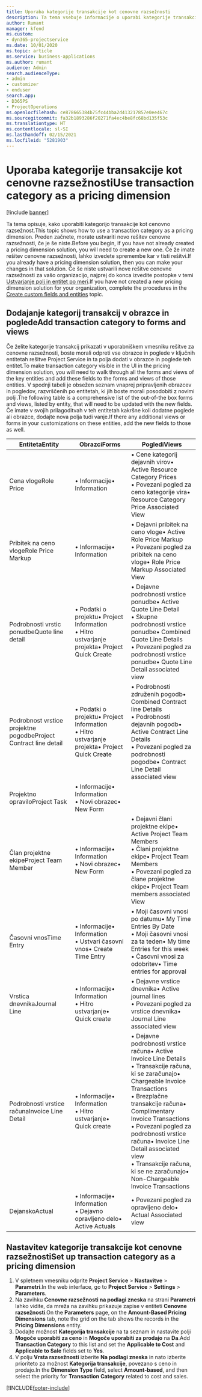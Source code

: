 ```yaml
---
title: Uporaba kategorije transakcije kot cenovne razsežnosti
description: Ta tema vsebuje informacije o uporabi kategorije transakcije kot cenovne razsežnosti.
author: Rumant
manager: kfend
ms.custom:
- dyn365-projectservice
ms.date: 10/01/2020
ms.topic: article
ms.service: business-applications
ms.author: rumant
audience: Admin
search.audienceType:
- admin
- customizer
- enduser
search.app:
- D365PS
- ProjectOperations
ms.openlocfilehash: ce878665384b75fc44bba2d413217857e0ee467c
ms.sourcegitcommit: fa32b1893286f20271fa4ec4be8fc68bd135f53c
ms.translationtype: HT
ms.contentlocale: sl-SI
ms.lasthandoff: 02/15/2021
ms.locfileid: "5281903"
---
```

# <a name="use-transaction-category-as-a-pricing-dimension"></a><span data-ttu-id="7dcf0-103">Uporaba kategorije transakcije kot cenovne razsežnosti</span><span class="sxs-lookup"><span data-stu-id="7dcf0-103">Use transaction category as a pricing dimension</span></span>

[!include [banner](../includes/psa-now-project-operations.md)]

<span data-ttu-id="7dcf0-104">Ta tema opisuje, kako uporabiti kategorijo transakcije kot cenovno razsežnost.</span><span class="sxs-lookup"><span data-stu-id="7dcf0-104">This topic shows how to use a transaction category as a pricing dimension.</span></span> <span data-ttu-id="7dcf0-105">Preden začnete, morate ustvariti novo rešitev cenovne razsežnosti, če je še niste.</span><span class="sxs-lookup"><span data-stu-id="7dcf0-105">Before you begin, if you have not already created a pricing dimension solution, you will need to create a new one.</span></span> <span data-ttu-id="7dcf0-106">Če že imate rešitev cenovne razsežnosti, lahko izvedete spremembe kar v tisti rešitvi.</span><span class="sxs-lookup"><span data-stu-id="7dcf0-106">If you already have a pricing dimension solution, then you can make your changes in that solution.</span></span> <span data-ttu-id="7dcf0-107">Če še niste ustvarili nove rešitve cenovne razsežnosti za vašo organizacijo, najprej do konca izvedite postopke v temi [Ustvarjanje polj in entitet po meri](create-custom-fields-entities.md).</span><span class="sxs-lookup"><span data-stu-id="7dcf0-107">If you have not created a new pricing dimension solution for your organization, complete the procedures in the [Create custom fields and entities](create-custom-fields-entities.md) topic.</span></span>

## <a name="add-transaction-category-to-forms-and-views"></a><span data-ttu-id="7dcf0-108">Dodajanje kategorij transakcij v obrazce in poglede</span><span class="sxs-lookup"><span data-stu-id="7dcf0-108">Add transaction category to forms and views</span></span>
<span data-ttu-id="7dcf0-109">Če želite kategorije transakcij prikazati v uporabniškem vmesniku rešitve za cenovne razsežnosti, boste morali odpreti vse obrazce in poglede v ključnih entitetah rešitve Project Service in ta polja dodati v obrazce in poglede teh entitet.</span><span class="sxs-lookup"><span data-stu-id="7dcf0-109">To make transaction category visible in the UI in the pricing dimension solution, you will need to walk through all the forms and views of the key entities and add these fields to the forms and views of those entities.</span></span>
<span data-ttu-id="7dcf0-110">V spodnji tabeli je obsežen seznam vnaprej pripravljenih obrazcev in pogledov, razvrščenih po entitetah, ki jih boste morali posodobiti z novimi polji.</span><span class="sxs-lookup"><span data-stu-id="7dcf0-110">The following table is a comprehensive list of the out-of-the box forms and views, listed by entity, that will need to be updated with the new fields.</span></span> <span data-ttu-id="7dcf0-111">Če imate v svojih prilagoditvah v teh entitetah kakršne koli dodatne poglede ali obrazce, dodajte nova polja tudi vanje.</span><span class="sxs-lookup"><span data-stu-id="7dcf0-111">If there any additional views or forms in your customizations on these entities, add the new fields to those as well.</span></span>

|  <span data-ttu-id="7dcf0-112">Entiteta</span><span class="sxs-lookup"><span data-stu-id="7dcf0-112">Entity</span></span>        | <span data-ttu-id="7dcf0-113">Obrazci</span><span class="sxs-lookup"><span data-stu-id="7dcf0-113">Forms</span></span>     |<span data-ttu-id="7dcf0-114">Pogledi</span><span class="sxs-lookup"><span data-stu-id="7dcf0-114">Views</span></span>        |
| ------------------------------|---------------------------------|----------------------------------|
|  <span data-ttu-id="7dcf0-115">Cena vloge</span><span class="sxs-lookup"><span data-stu-id="7dcf0-115">Role Price</span></span>|<span data-ttu-id="7dcf0-116">• Informacije</span><span class="sxs-lookup"><span data-stu-id="7dcf0-116">• Information</span></span> |<span data-ttu-id="7dcf0-117">• Cene kategorij dejavnih virov</span><span class="sxs-lookup"><span data-stu-id="7dcf0-117">• Active Resource Category Prices</span></span><br> <span data-ttu-id="7dcf0-118">• Povezani pogled za ceno kategorije vira</span><span class="sxs-lookup"><span data-stu-id="7dcf0-118">• Resource Category Price Associated View</span></span>|
|  <span data-ttu-id="7dcf0-119">Pribitek na ceno vloge</span><span class="sxs-lookup"><span data-stu-id="7dcf0-119">Role Price Markup</span></span>|<span data-ttu-id="7dcf0-120">• Informacije</span><span class="sxs-lookup"><span data-stu-id="7dcf0-120">• Information</span></span>|<span data-ttu-id="7dcf0-121">• Dejavni pribitek na ceno vloge</span><span class="sxs-lookup"><span data-stu-id="7dcf0-121">• Active Role Price Markup</span></span><br><span data-ttu-id="7dcf0-122">• Povezani pogled za pribitek na ceno vloge</span><span class="sxs-lookup"><span data-stu-id="7dcf0-122">• Role Price Markup Associated View</span></span>|
|  <span data-ttu-id="7dcf0-123">Podrobnosti vrstic ponudbe</span><span class="sxs-lookup"><span data-stu-id="7dcf0-123">Quote line detail</span></span>|<span data-ttu-id="7dcf0-124">• Podatki o projektu</span><span class="sxs-lookup"><span data-stu-id="7dcf0-124">• Project Information</span></span><br><span data-ttu-id="7dcf0-125">• Hitro ustvarjanje projekta</span><span class="sxs-lookup"><span data-stu-id="7dcf0-125">• Project Quick Create</span></span>|<span data-ttu-id="7dcf0-126">• Dejavne podrobnosti vrstice ponudbe</span><span class="sxs-lookup"><span data-stu-id="7dcf0-126">• Active Quote Line Detail</span></span><br><span data-ttu-id="7dcf0-127">• Skupne podrobnosti vrstice ponudbe</span><span class="sxs-lookup"><span data-stu-id="7dcf0-127">• Combined Quote Line Details</span></span><br><span data-ttu-id="7dcf0-128">• Povezani pogled za podrobnosti vrstice ponudbe</span><span class="sxs-lookup"><span data-stu-id="7dcf0-128">• Quote Line Detail associated view</span></span>|
|  <span data-ttu-id="7dcf0-129">Podrobnost vrstice projektne pogodbe</span><span class="sxs-lookup"><span data-stu-id="7dcf0-129">Project Contract line detail</span></span>|<span data-ttu-id="7dcf0-130">• Podatki o projektu</span><span class="sxs-lookup"><span data-stu-id="7dcf0-130">• Project Information</span></span><br><span data-ttu-id="7dcf0-131">• Hitro ustvarjanje projekta</span><span class="sxs-lookup"><span data-stu-id="7dcf0-131">• Project Quick Create</span></span>|<span data-ttu-id="7dcf0-132">• Podrobnosti združenih pogodb</span><span class="sxs-lookup"><span data-stu-id="7dcf0-132">• Combined Contract line Details</span></span><br><span data-ttu-id="7dcf0-133">• Podrobnosti dejavnih pogodb</span><span class="sxs-lookup"><span data-stu-id="7dcf0-133">• Active Contract Line Details</span></span><br><span data-ttu-id="7dcf0-134">• Povezani pogled za podrobnosti pogodbe</span><span class="sxs-lookup"><span data-stu-id="7dcf0-134">• Contract Line Detail associated view</span></span>|
|  <span data-ttu-id="7dcf0-135">Projektno opravilo</span><span class="sxs-lookup"><span data-stu-id="7dcf0-135">Project Task</span></span>|<span data-ttu-id="7dcf0-136">• Informacije</span><span class="sxs-lookup"><span data-stu-id="7dcf0-136">• Information</span></span><br><span data-ttu-id="7dcf0-137">• Novi obrazec</span><span class="sxs-lookup"><span data-stu-id="7dcf0-137">• New Form</span></span>||
|  <span data-ttu-id="7dcf0-138">Član projektne ekipe</span><span class="sxs-lookup"><span data-stu-id="7dcf0-138">Project Team Member</span></span>|<span data-ttu-id="7dcf0-139">• Informacije</span><span class="sxs-lookup"><span data-stu-id="7dcf0-139">• Information</span></span><br><span data-ttu-id="7dcf0-140">• Novi obrazec</span><span class="sxs-lookup"><span data-stu-id="7dcf0-140">• New Form</span></span>|<span data-ttu-id="7dcf0-141">• Dejavni člani projektne ekipe</span><span class="sxs-lookup"><span data-stu-id="7dcf0-141">• Active Project Team Members</span></span><br><span data-ttu-id="7dcf0-142">• Člani projektne ekipe</span><span class="sxs-lookup"><span data-stu-id="7dcf0-142">• Project Team Members</span></span><br><span data-ttu-id="7dcf0-143">• Povezani pogled za člane projektne ekipe</span><span class="sxs-lookup"><span data-stu-id="7dcf0-143">• Project Team members associated View</span></span>|
|  <span data-ttu-id="7dcf0-144">Časovni vnos</span><span class="sxs-lookup"><span data-stu-id="7dcf0-144">Time Entry</span></span>|<span data-ttu-id="7dcf0-145">• Informacije</span><span class="sxs-lookup"><span data-stu-id="7dcf0-145">• Information</span></span><br><span data-ttu-id="7dcf0-146">• Ustvari časovni vnos</span><span class="sxs-lookup"><span data-stu-id="7dcf0-146">• Create Time Entry</span></span>|<span data-ttu-id="7dcf0-147">• Moji časovni vnosi po datumu</span><span class="sxs-lookup"><span data-stu-id="7dcf0-147">• My Time Entries By Date</span></span><br><span data-ttu-id="7dcf0-148">• Moji časovni vnosi za ta teden</span><span class="sxs-lookup"><span data-stu-id="7dcf0-148">• My time Entries for this week</span></span><br><span data-ttu-id="7dcf0-149">• Časovni vnosi za odobritev</span><span class="sxs-lookup"><span data-stu-id="7dcf0-149">• Time entries for approval</span></span>|
|  <span data-ttu-id="7dcf0-150">Vrstica dnevnika</span><span class="sxs-lookup"><span data-stu-id="7dcf0-150">Journal Line</span></span>|<span data-ttu-id="7dcf0-151">• Informacije</span><span class="sxs-lookup"><span data-stu-id="7dcf0-151">• Information</span></span><br><span data-ttu-id="7dcf0-152">• Hitro ustvarjanje</span><span class="sxs-lookup"><span data-stu-id="7dcf0-152">• Quick create</span></span>|<span data-ttu-id="7dcf0-153">• Dejavne vrstice dnevnika</span><span class="sxs-lookup"><span data-stu-id="7dcf0-153">• Active journal lines</span></span><br><span data-ttu-id="7dcf0-154">• Povezani pogled za vrstice dnevnika</span><span class="sxs-lookup"><span data-stu-id="7dcf0-154">• Journal Line associated view</span></span>|
|  <span data-ttu-id="7dcf0-155">Podrobnosti vrstice računa</span><span class="sxs-lookup"><span data-stu-id="7dcf0-155">Invoice Line Detail</span></span>|<span data-ttu-id="7dcf0-156">• Informacije</span><span class="sxs-lookup"><span data-stu-id="7dcf0-156">• Information</span></span><br><span data-ttu-id="7dcf0-157">• Hitro ustvarjanje</span><span class="sxs-lookup"><span data-stu-id="7dcf0-157">• Quick create</span></span>|<span data-ttu-id="7dcf0-158">• Dejavne podrobnosti vrstice računa</span><span class="sxs-lookup"><span data-stu-id="7dcf0-158">• Active Invoice Line Details</span></span><br><span data-ttu-id="7dcf0-159">• Transakcije računa, ki se zaračunajo</span><span class="sxs-lookup"><span data-stu-id="7dcf0-159">• Chargeable Invoice Transactions</span></span><br><span data-ttu-id="7dcf0-160">• Brezplačne transakcije računa</span><span class="sxs-lookup"><span data-stu-id="7dcf0-160">• Complimentary Invoice Transactions</span></span><br><span data-ttu-id="7dcf0-161">• Povezani pogled za podrobnosti vrstice računa</span><span class="sxs-lookup"><span data-stu-id="7dcf0-161">• Invoice Line Detail associated view</span></span><br><span data-ttu-id="7dcf0-162">• Transakcije računa, ki se ne zaračunajo</span><span class="sxs-lookup"><span data-stu-id="7dcf0-162">• Non-Chargeable Invoice Transactions</span></span>|
|  <span data-ttu-id="7dcf0-163">Dejansko</span><span class="sxs-lookup"><span data-stu-id="7dcf0-163">Actual</span></span>|<span data-ttu-id="7dcf0-164">• Informacije</span><span class="sxs-lookup"><span data-stu-id="7dcf0-164">• Information</span></span><br><span data-ttu-id="7dcf0-165">• Dejavno opravljeno delo</span><span class="sxs-lookup"><span data-stu-id="7dcf0-165">• Active Actuals</span></span>|<span data-ttu-id="7dcf0-166">• Povezani pogled za opravljeno delo</span><span class="sxs-lookup"><span data-stu-id="7dcf0-166">• Actual Associated view</span></span>|

## <a name="set-up-transaction-category-as-a-pricing-dimension"></a><span data-ttu-id="7dcf0-167">Nastavitev kategorije transakcije kot cenovne razsežnosti</span><span class="sxs-lookup"><span data-stu-id="7dcf0-167">Set up transaction category as a pricing dimension</span></span>

1. <span data-ttu-id="7dcf0-168">V spletnem vmesniku odprite **Project Service** > **Nastavitve** > **Parametri**.</span><span class="sxs-lookup"><span data-stu-id="7dcf0-168">In the web interface, go to **Project Service** > **Settings** > **Parameters**.</span></span> 
2. <span data-ttu-id="7dcf0-169">Na zavihku **Cenovne razsežnosti na podlagi zneska** na strani **Parametri** lahko vidite, da mreža na zavihku prikazuje zapise v entiteti **Cenovne razsežnosti**.</span><span class="sxs-lookup"><span data-stu-id="7dcf0-169">On the **Parameters** page, on the **Amount-Based Pricing Dimensions** tab, note the grid on the tab shows the records in the **Pricing Dimensions** entity.</span></span>
3. <span data-ttu-id="7dcf0-170">Dodajte možnost **Kategorija transakcije** na ta seznam in nastavite polji **Mogoče uporabiti za ceno** in **Mogoče uporabiti za prodajo** na **Da**.</span><span class="sxs-lookup"><span data-stu-id="7dcf0-170">Add **Transaction Category** to this list and set the **Applicable to Cost** and **Applicable to Sale** fields set to **Yes**.</span></span>
4. <span data-ttu-id="7dcf0-171">V polju **Vrsta razsežnosti** izberite **Na podlagi zneska** in nato izberite prioriteto za možnost **Kategorija transakcije**, povezano s ceno in prodajo.</span><span class="sxs-lookup"><span data-stu-id="7dcf0-171">In the **Dimension Type** field, select **Amount-based**, and then select the priority for **Transaction Category** related to cost and sales.</span></span>


[!INCLUDE[footer-include](../includes/footer-banner.md)]
